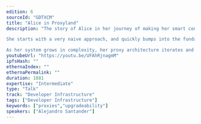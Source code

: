 ```yaml
---
edition: 6
sourceId: "GDTXCM"
title: "Alice in Proxyland"
description: "The story of Alice in her journey of making her smart contract upgradeable.

She starts with a very naive approach, and quickly bumps into the fundamental problems of proxies: using CALL vs DELEGATECALL, the execution context, storage collisions, the importance of tooling, etc.

As her system grows in complexity, her proxy architecture iterates and becomes more and more sophisticated, finally arriving to a very powerful, elegant and easy to use architecture: The Router Proxy."
youtubeUrl: "https://youtu.be/UFAhRjnagmM"
ipfsHash: ""
ethernaIndex: ""
ethernaPermalink: ""
duration: 1881
expertise: "Intermediate"
type: "Talk"
track: "Developer Infrastructure"
tags: ["Developer Infrastructure"]
keywords: ["proxies","upgradeability"]
speakers: ["Alejandro Santander"]
---
```


